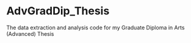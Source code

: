 # AdvGradDip_Thesis
The data extraction and analysis code for my Graduate Diploma in Arts (Advanced) Thesis
